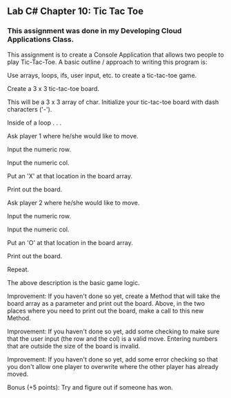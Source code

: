## Lab C# Chapter 10: Tic Tac Toe
### This assignment was done in my Developing Cloud Applications Class.
This assignment is to create a Console Application that allows two people to play Tic-Tac-Toe. A basic outline / approach to writing this program is:

Use arrays, loops, ifs, user input, etc. to create a tic-tac-toe game.

Create a 3 x 3 tic-tac-toe board.

This will be a 3 x 3 array of char.
Initialize your tic-tac-toe board with dash characters ('-').

Inside of a loop . . .

Ask player 1 where he/she would like to move.

Input the numeric row.

Input the numeric col.

Put an 'X' at that location in the board array.

Print out the board.

Ask player 2 where he/she would like to move.

Input the numeric row.

Input the numeric col.

Put an 'O' at that location in the board array.

Print out the board.

Repeat.

The above description is the basic game logic.

Improvement: If you haven't done so yet, create a Method that will take the board array as a parameter and print out the board. Above, in the two places where you need to print out the board, make a call to this new Method.

Improvement: If you haven't done so yet, add some checking to make sure that the user input (the row and the col) is a valid move. Entering numbers that are outside the size of the board is invalid.

Improvement: If you haven't done so yet, add some error checking so that you don't allow one player to overwrite where the other player has already moved.

Bonus (+5 points): Try and figure out if someone has won.
